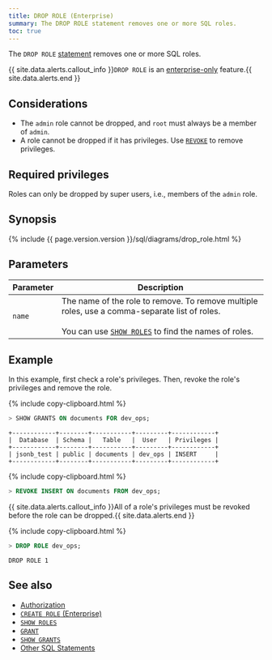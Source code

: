 ```yaml
---
title: DROP ROLE (Enterprise)
summary: The DROP ROLE statement removes one or more SQL roles.
toc: true
---
```


The `DROP ROLE` [statement](sql-statements.html) removes one or more SQL roles.

{{ site.data.alerts.callout_info }}<code>DROP ROLE</code> is an <a href="enterprise-licensing.html">enterprise-only</a> feature.{{ site.data.alerts.end }}


## Considerations

- The `admin` role cannot be dropped, and `root` must always be a member of `admin`.
- A role cannot be dropped if it has privileges. Use [`REVOKE`](revoke.html) to remove privileges.

## Required privileges

Roles can only be dropped by super users, i.e., members of the `admin` role.

## Synopsis

<section>{%  include {{  page.version.version  }}/sql/diagrams/drop_role.html %}</section>


## Parameters

 Parameter | Description
------------|--------------
`name` | The name of the role to remove. To remove multiple roles, use a comma-separate list of roles.<br><br>You can use [`SHOW ROLES`](show-roles.html) to find the names of roles.

## Example

In this example, first check a role's privileges. Then, revoke the role's privileges and remove the role.

{%  include copy-clipboard.html %}
~~~ sql
> SHOW GRANTS ON documents FOR dev_ops;
~~~
~~~
+------------+--------+-----------+---------+------------+
|  Database  | Schema |   Table   |  User   | Privileges |
+------------+--------+-----------+---------+------------+
| jsonb_test | public | documents | dev_ops | INSERT     |
+------------+--------+-----------+---------+------------+
~~~

{%  include copy-clipboard.html %}
~~~ sql
> REVOKE INSERT ON documents FROM dev_ops;
~~~

{{ site.data.alerts.callout_info }}All of a role's privileges must be revoked before the role can be dropped.{{ site.data.alerts.end }}

{%  include copy-clipboard.html %}
~~~ sql
> DROP ROLE dev_ops;
~~~
~~~
DROP ROLE 1
~~~

## See also

- [Authorization](authorization.html)
- [`CREATE ROLE` (Enterprise)](create-role.html)
- [`SHOW ROLES`](show-roles.html)
- [`GRANT`](grant.html)
- [`SHOW GRANTS`](show-grants.html)
- [Other SQL Statements](sql-statements.html)
